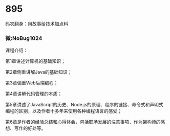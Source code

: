 # 895
码农翻身：用故事给技术加点料
### 微:NoBug1024 


课程介绍：

第1章讲述计算机的基础知识；

第2章侧重讲解Java的基础知识；

第3章偏重Web后端编程；

第4章讲解代码管理的本质；

第5章讲述了JavaScript的历史、Node.js的原理、程序的链接、命令式和声明式编程的区别，以及作者十多年来使用各种编程语言的感受；

第6章是作者的经验总结和心得体会，包括职场发展的注意事项、作为架构师的感想、写作的好处等。
